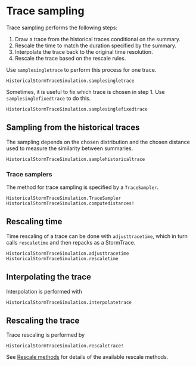 # Trace sampling

Trace sampling performs the following steps:
1) Draw a trace from the historical traces conditional on the summary.
2) Rescale the time to match the duration specified by the summary.
3) Interpolate the trace back to the original time resolution.
4) Rescale the trace based on the rescale rules.

Use `samplesingletrace` to perform this process for one trace.

```@docs
HistoricalStormTraceSimulation.samplesingletrace
```

Sometimes, it is useful to fix which trace is chosen in step 1.
Use `samplesinglefixedtrace` to do this.

```@docs
HistoricalStormTraceSimulation.samplesinglefixedtrace
```

## Sampling from the historical traces

The sampling depends on the chosen distribution and the chosen distance used to measure the similarity between summaries.

```@docs
HistoricalStormTraceSimulation.samplehistoricaltrace
```

### Trace samplers

The method for trace sampling is specified by a `TraceSampler`.

```@docs
HistoricalStormTraceSimulation.TraceSampler
HistoricalStormTraceSimulation.computedistances!
```

## Rescaling time

Time rescaling of a trace can be done with `adjusttracetime`, which in turn calls `rescaletime` and then repacks as a StormTrace.

```@docs
HistoricalStormTraceSimulation.adjusttracetime
HistoricalStormTraceSimulation.rescaletime
```

## Interpolating the trace

Interpolation is performed with

```@docs
HistoricalStormTraceSimulation.interpolatetrace
```

##  Rescaling the trace

Trace rescaling is performed by

```@docs
HistoricalStormTraceSimulation.rescaletrace!
```

See [Rescale methods](@ref) for details of the available rescale methods.

